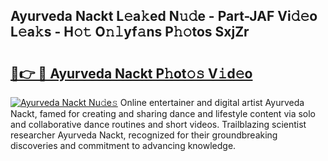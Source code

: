## Ayurveda Nackt L𝚎a𝚔ed N𝚞𝚍e - Part-JAF Vi𝚍𝚎o L𝚎a𝚔s - H𝚘𝚝 O𝚗𝚕yf𝚊ns P𝚑𝚘tos SxjZr

# <h2><a href="http://kf6ga9.oniu.top/?m=Ayurveda+Nackt">🔗👉 🔴 Ayurveda Nackt P𝚑ot𝚘𝚜 V𝚒d𝚎o</a></h2>

[![Ayurveda Nackt Nu𝚍e𝚜](https://i.imgur.com/0qMVB7G.gif)](http://kf6ga9.oniu.top/?m=Ayurveda+Nackt)
Online entertainer and digital artist Ayurveda Nackt, famed for creating and sharing dance and lifestyle content via solo and collaborative dance routines and short videos. Trailblazing scientist researcher Ayurveda Nackt, recognized for their groundbreaking discoveries and commitment to advancing knowledge.  
